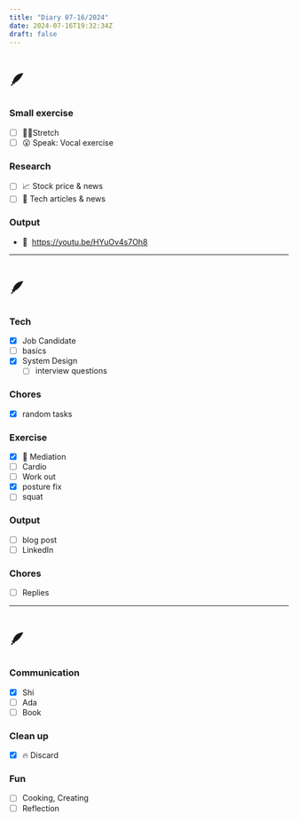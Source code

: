 ```yaml
---
title: "Diary 07-16/2024"  
date: 2024-07-16T19:32:34Z
draft: false
---
```


# 🪶

### Small exercise

- [ ]  🧎‍♀️Stretch
- [ ]  😮 Speak: Vocal exercise

### Research

- [ ]  📈 Stock price & news
- [ ]  👾 Tech articles & news

### Output

- 🎥  https://youtu.be/HYuOv4s7Oh8

---

# 🪶

### Tech

- [x]  Job Candidate
- [ ]  basics
- [x]  System Design
    - [ ]  interview questions

### Chores

- [x]  random tasks

### Exercise

- [x]  🧘 Mediation
- [ ]  Cardio
- [ ]  Work out
- [x]  posture fix
- [ ]  squat

### Output

- [ ]  blog post
- [ ]  LinkedIn

### Chores

- [ ]  Replies

---

# 🪶

### Communication

- [x]  Shi
- [ ]  Ada
- [ ]  Book

### Clean up

- [x]  🔥 Discard

### Fun

- [ ]  Cooking, Creating
- [ ]  Reflection